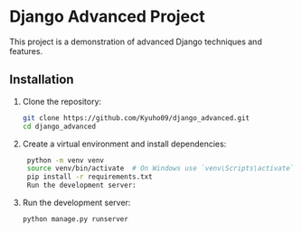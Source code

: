 # Django Advanced Project

This project is a demonstration of advanced Django techniques and features.

## Installation

1. Clone the repository:
   ```bash
   git clone https://github.com/Kyuho09/django_advanced.git
   cd django_advanced

2. Create a virtual environment and install dependencies:
   ```bash
    python -m venv venv
    source venv/bin/activate  # On Windows use `venv\Scripts\activate`
    pip install -r requirements.txt
    Run the development server:

3. Run the development server:
   ```bash
   python manage.py runserver
